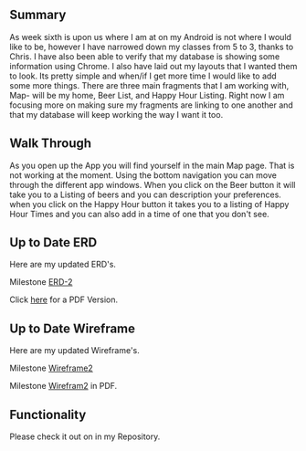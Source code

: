 ## Summary
As week sixth is upon us where I am at on my Android is not where I would like to be,
however I have narrowed down my classes from 5 to 3, thanks to Chris. I have also been
able to verify that my database is showing some information using Chrome. I also have
laid out my layouts that I wanted them to look. Its pretty simple and when/if I get more
time I would like to add some more things. There are three main fragments that I am 
working with, Map- will be my home, Beer List, and Happy Hour Listing. Right now I 
am focusing more on making sure my fragments are linking to one another and that my database
will keep working the way I want it too.  

## Walk Through
As you open up the App you will find yourself in the main Map page. That is not working
at the moment. Using the bottom navigation you can move through the different app windows.
When you click on the Beer button it will take you to a Listing of beers and you can description your preferences.
when you click on the Happy Hour button it takes you to a listing of Happy Hour Times and you
can also add in a time of one that you don't see.

## Up to Date ERD
Here are my updated ERD's.

Milestone [ERD-2](ERD-1.png)

Click [here](ERD-1.pdf) for a PDF Version.

## Up to Date Wireframe

Here are my updated Wireframe's.

Milestone [Wireframe2](WireFrame-MileStone2.png)

Milestone [Wirefram2](Wireframe-MileStone2.pdf) in PDF.

## Functionality

Please check it out on in my Repository.

